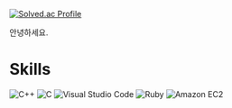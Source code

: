 [![Solved.ac Profile](http://mazassumnida.wtf/api/v2/generate_badge?boj=we12223)](https://solved.ac/we12223/)

안녕하세요.


# Skills
![C++](https://img.shields.io/badge/C++%20-00599C.svg?&style=for-the-badge&logo=C%2B%2B&logoColor=white)
![C](https://img.shields.io/badge/C%20-A8B9CC.svg?&style=for-the-badge&logo=C&logoColor=white)
![Visual Studio Code](https://img.shields.io/badge/Visual%20Studio%20Code-007ACC.svg?&style=for-the-badge&logo=Visual%20Studio%20Code&logoColor=white)
![Ruby](https://img.shields.io/badge/Ruby%20-CC342D.svg?&style=for-the-badge&logo=Ruby%20Script&logoColor=white)
![Amazon EC2](https://img.shields.io/badge/Amazon%20EC2%20-FF9900.svg?&style=for-the-badge&logo=Amazon%20EC2&logoColor=white)
